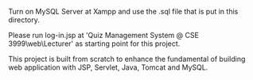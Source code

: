 Turn on MySQL Server at Xampp and use the .sql file that is put in this directory.

Please run log-in.jsp at 'Quiz Management System @ CSE 3999\web\Lecturer' as starting point for this project.

This project is built from scratch to enhance the fundamental of building web application with JSP, Servlet, Java, Tomcat and MySQL.

